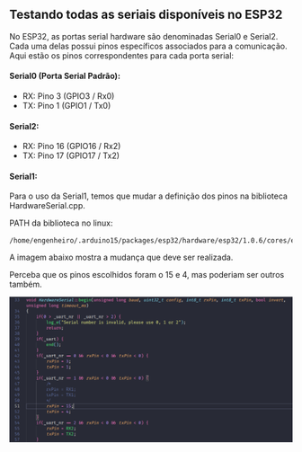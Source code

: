 ## Testando todas as seriais disponíveis no ESP32

No ESP32, as portas serial hardware são denominadas Serial0 e Serial2. Cada uma delas possui pinos específicos associados para a comunicação. Aqui estão os pinos correspondentes para cada porta serial:

#### Serial0 (Porta Serial Padrão):
- RX: Pino 3 (GPIO3 / Rx0)
- TX: Pino 1 (GPIO1 / Tx0)

#### Serial2:
- RX: Pino 16 (GPIO16 / Rx2)
- TX: Pino 17 (GPIO17 / Tx2)

#### Serial1:
Para o uso da Serial1, temos que mudar a definição dos pinos na biblioteca HardwareSerial.cpp.

PATH da biblioteca no linux:

```
/home/engenheiro/.arduino15/packages/esp32/hardware/esp32/1.0.6/cores/esp32/HardwareSerial.cpp
```

A imagem abaixo mostra a mudança que deve ser realizada.

Perceba que os pinos escolhidos foram o 15 e 4, mas poderiam ser outros também.

![Image](assets/image.png)
